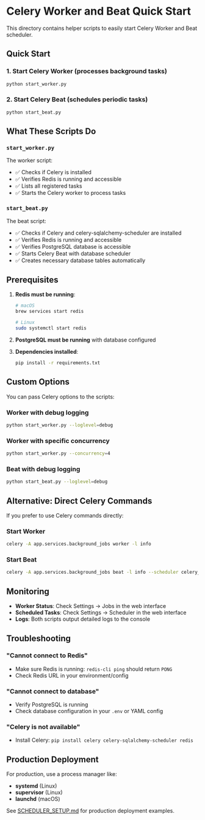 # Celery Worker and Beat Quick Start

This directory contains helper scripts to easily start Celery Worker and Beat scheduler.

## Quick Start

### 1. Start Celery Worker (processes background tasks)

```bash
python start_worker.py
```

### 2. Start Celery Beat (schedules periodic tasks)

```bash
python start_beat.py
```

## What These Scripts Do

### `start_worker.py`

The worker script:
- ✅ Checks if Celery is installed
- ✅ Verifies Redis is running and accessible
- ✅ Lists all registered tasks
- ✅ Starts the Celery worker to process tasks

### `start_beat.py`

The beat script:
- ✅ Checks if Celery and celery-sqlalchemy-scheduler are installed
- ✅ Verifies Redis is running and accessible
- ✅ Verifies PostgreSQL database is accessible
- ✅ Starts Celery Beat with database scheduler
- ✅ Creates necessary database tables automatically

## Prerequisites

1. **Redis must be running**:
   ```bash
   # macOS
   brew services start redis

   # Linux
   sudo systemctl start redis
   ```

2. **PostgreSQL must be running** with database configured

3. **Dependencies installed**:
   ```bash
   pip install -r requirements.txt
   ```

## Custom Options

You can pass Celery options to the scripts:

### Worker with debug logging
```bash
python start_worker.py --loglevel=debug
```

### Worker with specific concurrency
```bash
python start_worker.py --concurrency=4
```

### Beat with debug logging
```bash
python start_beat.py --loglevel=debug
```

## Alternative: Direct Celery Commands

If you prefer to use Celery commands directly:

### Start Worker
```bash
celery -A app.services.background_jobs worker -l info
```

### Start Beat
```bash
celery -A app.services.background_jobs beat -l info --scheduler celery_sqlalchemy_scheduler.schedulers:DatabaseScheduler
```

## Monitoring

- **Worker Status**: Check Settings → Jobs in the web interface
- **Scheduled Tasks**: Check Settings → Scheduler in the web interface
- **Logs**: Both scripts output detailed logs to the console

## Troubleshooting

### "Cannot connect to Redis"
- Make sure Redis is running: `redis-cli ping` should return `PONG`
- Check Redis URL in your environment/config

### "Cannot connect to database"
- Verify PostgreSQL is running
- Check database configuration in your `.env` or YAML config

### "Celery is not available"
- Install Celery: `pip install celery celery-sqlalchemy-scheduler redis`

## Production Deployment

For production, use a process manager like:
- **systemd** (Linux)
- **supervisor** (Linux)
- **launchd** (macOS)

See [SCHEDULER_SETUP.md](../SCHEDULER_SETUP.md) for production deployment examples.
